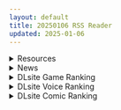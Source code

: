 ```yaml
---
layout: default
title: 20250106 RSS Reader
updated: 2025-01-06
---
```


<details class='content-parent'>
<summary>
Resources
</summary>
<details class='content-child'>
<summary>
<span class='rss-title'> [冰糖個人漢化](C91) [シノビロケット (ササマシン)] 叢雲と秘密の単独任務 </span> <a class='rss-link' href='https://gmgard.com/gm128245' target='_blank'>&nbsp;</a>
<div class='rss-published'> 🕛 20250105 19:50:36</div>
</summary>
<img src="https://static.gmgard.us/Images/upload/25776060350361337.jpg" /><br /><p>2025竟然還能看到叢雲本，還是沒脫褲襪的，人生真是太美好了...</p>
</details>
<details class='content-child'>
<summary>
<span class='rss-title'> [一〇〇五個人漢化][宇宙クレヨン (ひさにぃ)] ヒナがえっちなぎゃるになっちゃった!? </span> <a class='rss-link' href='https://gmgard.com/gm128244' target='_blank'>&nbsp;</a>
<div class='rss-published'> 🕛 20250105 19:41:51</div>
</summary>
<img src="https://static.gmgard.us/Images/upload/18948060341514006.jpg" /><br /><p>一个老师大战六个辣妹，感觉要给女妖精吸干了</p>
</details>
<details class='content-child'>
<summary>
<span class='rss-title'> [提黄灯喵汉化组](C105) [Pastag (竹嶋えく、水草ぱん)] ほんとはもっと、したいだけ。-我其实、只是想做更多。 </span> <a class='rss-link' href='https://gmgard.com/gm128243' target='_blank'>&nbsp;</a>
<div class='rss-published'> 🕛 20250105 19:29:27</div>
</summary>
<img src="https://static.gmgard.us/Images/upload/10370060329268102.jpg" /><br /><p>竹岛老师的新作同人本，内置扣扣空间</p>
</details>
<details class='content-child'>
<summary>
<span class='rss-title'> [P站ID=256946][武田弘光] 作品合集 至2024年12月[38GB] </span> <a class='rss-link' href='https://gmgard.com/gm128242' target='_blank'>&nbsp;</a>
<div class='rss-published'> 🕛 20250105 19:19:27</div>
</summary>
<img src="https://static.gmgard.us/Images/upload/48114060319268441.jpg" /><br /><p>内容是漫画和游戏和视频，雷霆崖领域专家</p>
</details>
<details class='content-child'>
<summary>
<span class='rss-title'> [同人动画]LqMydHXH大佬至 24年12月作品合集[400G] </span> <a class='rss-link' href='https://gmgard.com/gm128239' target='_blank'>&nbsp;</a>
<div class='rss-published'> 🕛 20250105 19:04:44</div>
</summary>
<img src="https://static.gmgard.us/Images/upload/59673060304445106.jpg" /><br /><p>快过年了..存资源也是一种买年货</p>
</details>
<details class='content-child'>
<summary>
<span class='rss-title'> [P站ID=50258193][逆流茶会] 合集 至2024年12月[46GB] </span> <a class='rss-link' href='https://gmgard.com/gm128238' target='_blank'>&nbsp;</a>
<div class='rss-published'> 🕛 20250105 18:54:30</div>
</summary>
<img src="https://static.gmgard.us/Images/upload/94011060254307704.jpg" /><br /><p>话说茶会是几几年开始画色图的，这量是真大</p>
</details>
<details class='content-child'>
<summary>
<span class='rss-title'> [同人动画]WaterRing大佬 24年12月作品合集 </span> <a class='rss-link' href='https://gmgard.com/gm128237' target='_blank'>&nbsp;</a>
<div class='rss-published'> 🕛 20250105 18:45:35</div>
</summary>
<img src="https://static.gmgard.us/Images/upload/40469060245347606.jpg" /><br /><p>撅零就认识个鲨鱼妹，美女 我吃幼name</p>
</details>
<details class='content-child'>
<summary>
<span class='rss-title'> [官中] [毛玉牛乳 (玉之けだま)] 全部君のせいだ.IV| 全部都是你的错.IV </span> <a class='rss-link' href='https://gmgard.com/gm128235' target='_blank'>&nbsp;</a>
<div class='rss-published'> 🕛 20250105 16:26:56</div>
</summary>
<img src="https://static.gmgard.us/Images/upload/1725060026563289.jpg" /><br /><p>全都是你的错啊(意味深)，反正大家都知道了，生气到不至于就是对于作者的无知想笑。</p>
</details>
<details class='content-child'>
<summary>
<span class='rss-title'> [RJ01299953][ワルミヨ] 飼いならすマッサージ店 ~マリ編~ </span> <a class='rss-link' href='https://gmgard.com/gm128233' target='_blank'>&nbsp;</a>
<div class='rss-published'> 🕛 20250105 14:34:32</div>
</summary>
<img src="https://static.gmgard.us/Images/upload/16989051748318862.jpg" /><br /><p>驯服女孩最简单的方法是“让她爱上你”。</p>
</details>
<details class='content-child'>
<summary>
<span class='rss-title'> [RPG/中文][补档][无RJ号][蓝月虫]绯月仙行录 V0.628 PC[3.3G/百度] </span> <a class='rss-link' href='https://gmgard.com/gm128234' target='_blank'>&nbsp;</a>
<div class='rss-published'> 🕛 20250105 14:34:29</div>
</summary>
<img src="https://p.inari.site/usr/804/677a537f06a90.jpg" /><br /><p>[RPG/中文]绯月仙行录&nbsp;V0.628&nbsp;PC[3.3G/百度]</p>
</details>
<details class='content-child'>
<summary>
<span class='rss-title'> [空巢派个人汉化](C105) After Quest! 悔恨の勇者と追憶の魔王 - とかげプロジェクション </span> <a class='rss-link' href='https://gmgard.com/gm128231' target='_blank'>&nbsp;</a>
<div class='rss-published'> 🕛 20250105 14:34:17</div>
</summary>
<img src="https://static.gmgard.us/Images/upload/1712051146070176.jpg" /><br /><p>c105勇者大战魔物娘的本，看见没人上传就自己下了一份传上来了，内容是勇者海因里希讨伐魔王的温馨小故事（不是）求求你们都去玩勇战R吧（</p>
</details>
<details class='content-child'>
<summary>
<span class='rss-title'> [自购][官中][RJ01051075][ちまラボ]クリプトの引き裂き|暗号撕裂[700M] </span> <a class='rss-link' href='https://gmgard.com/gm128232' target='_blank'>&nbsp;</a>
<div class='rss-published'> 🕛 20250105 09:35:16</div>
</summary>
<img src="https://storage.072project.com/img/product/e3b0c442_9665bfbz.png" /><br /><p>入正页面：DL转跳&nbsp;|Steam</p>
</details>

</details>
<details class='content-parent'>
<summary>
News
</summary>

</details>
<details class='content-parent'>
<summary>
DLsite Game Ranking
</summary>
<details class='content-child'>
<summary>
<span class='rss-title'> 傲慢な怪獣姫&名探偵使い魔 [Mango Party] </span> <a class='rss-link' href='https://www.dlsite.com/maniax/work/=/product_id/RJ01263980.html' target='_blank'>&nbsp;</a>
<div class='rss-published'> 🕛 20250106 13:14:17</div>
</summary>
<img src ="http://img.dlsite.jp/modpub/images2/work/doujin/RJ01264000/RJ01263980_img_main.jpg"/><br/>カラフルな共同生活で怪獣姫の奴○として生きる! 豊かでエキサイティングな時間管理恋愛SLG!
</details>
<details class='content-child'>
<summary>
<span class='rss-title'> MazeCave~俺の感覚遮断触手ダンジョン! [東京乳業] </span> <a class='rss-link' href='https://www.dlsite.com/maniax/work/=/product_id/RJ01245835.html' target='_blank'>&nbsp;</a>
<div class='rss-published'> 🕛 20250106 13:14:17</div>
</summary>
<img src ="http://img.dlsite.jp/modpub/images2/work/doujin/RJ01246000/RJ01245835_img_main.jpg"/><br/>感覚遮断トラップでドジな冒険者の魔力を搾り取れ!俺の苗床ダンジョンを作ろう!
</details>
<details class='content-child'>
<summary>
<span class='rss-title'> デカ乳バニーお姉さんの本気搾精交尾 [A86GJ3] </span> <a class='rss-link' href='https://www.dlsite.com/maniax/work/=/product_id/RJ01301534.html' target='_blank'>&nbsp;</a>
<div class='rss-published'> 🕛 20250106 13:14:17</div>
</summary>
<img src ="http://img.dlsite.jp/modpub/images2/work/doujin/RJ01302000/RJ01301534_img_main.jpg"/><br/>おねショタ系の逆レ○プアニメゲーム、本作の特徴は下品な生ハメセックスアニメ、いつでもどこでも生中出し
</details>
<details class='content-child'>
<summary>
<span class='rss-title'> ヤリステメスブター ボクだけの謎ルール!女トレーナーに勝つとエッチあたりまえ [にゅう工房] </span> <a class='rss-link' href='https://www.dlsite.com/maniax/work/=/product_id/RJ01082861.html' target='_blank'>&nbsp;</a>
<div class='rss-published'> 🕛 20250106 13:14:17</div>
</summary>
<img src ="http://img.dlsite.jp/modpub/images2/work/doujin/RJ01083000/RJ01082861_img_main.jpg"/><br/>勝てばエッチのモンスターバトルRPG!ヤリステメスブター!!
</details>
<details class='content-child'>
<summary>
<span class='rss-title'> シニシスタ SiNiSistar [ウー] </span> <a class='rss-link' href='https://www.dlsite.com/maniax/work/=/product_id/RJ247641.html' target='_blank'>&nbsp;</a>
<div class='rss-published'> 🕛 20250106 13:14:17</div>
</summary>
<img src ="http://img.dlsite.jp/modpub/images2/work/doujin/RJ248000/RJ247641_img_main.jpg"/><br/>シンプルなドット製2Dアクションゲーム。恐ろしい存在に襲われる絶望感や、死への憧れ、被虐的な官能がテーマです。Win・Mac両バージョン同梱。
</details>

</details>
<details class='content-parent'>
<summary>
DLsite Voice Ranking
</summary>
<details class='content-child'>
<summary>
<span class='rss-title'> ❤️甘あねメイド❤️「お姉ちゃんが"あまあまちゅっちゅ"してあげる...❤️」 [桃色みんと] </span> <a class='rss-link' href='https://www.dlsite.com/maniax/work/=/product_id/RJ01261681.html' target='_blank'>&nbsp;</a>
<div class='rss-published'> 🕛 20250106 13:14:20</div>
</summary>
<img src ="http://img.dlsite.jp/modpub/images2/work/doujin/RJ01262000/RJ01261681_img_main.jpg"/><br/>お姉ちゃんメイドはボクくん(あなた)の事がだ～いすきっ♪ボクくんの為ならば、添い寝に耳舐めにオナサポだってしてあげますっ♪お手々やお口、そしておま◯こっ♪お姉ちゃんの身体ぜ～んぶを使って、喜んでご奉仕させていただきますっ♪「そう...だってお姉ちゃんは...ボクくん専属の..."お姉ちゃんメイド"なんだから...♪」
</details>
<details class='content-child'>
<summary>
<span class='rss-title'> ✅1/4まで期間限定7大特典+レビュー企画✅【恋人ってえっちするものなんでしょ?】案外スケベな水無瀬さんが「カノジョ」になった日。 [桃色みんと] </span> <a class='rss-link' href='https://www.dlsite.com/maniax/work/=/product_id/RJ01290632.html' target='_blank'>&nbsp;</a>
<div class='rss-published'> 🕛 20250106 13:14:20</div>
</summary>
<img src ="http://img.dlsite.jp/modpub/images2/work/doujin/RJ01291000/RJ01290632_img_main.jpg"/><br/>「理由は特にない。たまたま君だった、ってだけ」成績優秀。クールで美人な女子高生。男子からの告白を一度も受けいれた事がない“高嶺の花”。そんな水無瀬さんがボクの「カノジョ」になった…。だらしなく足を広げ、肢体を見せつけてくるカノジョ…。 すらりと伸びた白い太もも、穢れのない純白の下着…。「シよ? だって…恋人ってえっちするものなんでしょ…?」
</details>
<details class='content-child'>
<summary>
<span class='rss-title'> 【せーんせ⤴、恋人おま◯こ…シよ…♪】こあくま天使なフランちゃんに誘惑されまくる放課後レッスン【あまあま×密着えっち】 [桃色みんと] </span> <a class='rss-link' href='https://www.dlsite.com/maniax/work/=/product_id/RJ01212146.html' target='_blank'>&nbsp;</a>
<div class='rss-published'> 🕛 20250106 13:14:20</div>
</summary>
<img src ="http://img.dlsite.jp/modpub/images2/work/doujin/RJ01213000/RJ01212146_img_main.jpg"/><br/>「放課後の誰もいない教室で二人きりだなんて…♪ せんせーの…ス・ケ・ベ…♪」 どう見ても先生(あなた)を性的に大好きな教え子JKのフランちゃん。天使のようなスベスベお肌と髪の毛の持ち主で、小悪魔のように気まぐれで意地悪なえっちメス♪ 自慢のふわふわおっぱいで翻弄してくるフランちゃんからの止まらない色仕掛け...あなたは遂に……♪「ねぇ、試してみようよ♪ホントに私のこと、いやらしい目で見てないって証明してみせて?♪」
</details>
<details class='content-child'>
<summary>
<span class='rss-title'> メイドのマナちゃんに耳かきしてもらおう [Crescendo] </span> <a class='rss-link' href='https://www.dlsite.com/maniax/work/=/product_id/RJ01293993.html' target='_blank'>&nbsp;</a>
<div class='rss-published'> 🕛 20250106 13:14:20</div>
</summary>
<img src ="http://img.dlsite.jp/modpub/images2/work/doujin/RJ01294000/RJ01293993_img_main.jpg"/><br/>【3DASMR】でお馴染みのマナちゃんの耳かきが沢山!耳かき一回分のオムニバス形式なので気分に合わせて楽しめます。おまけとしてYouTubeにアップされている動画の音声も付いてます。声 棗いつき様
</details>
<details class='content-child'>
<summary>
<span class='rss-title'> 憧れの男装麗人の真琴さんがボクの為に性処理執事♀として就任した日♪【お下品ご奉仕】 [桃色みんと] </span> <a class='rss-link' href='https://www.dlsite.com/maniax/work/=/product_id/RJ01242298.html' target='_blank'>&nbsp;</a>
<div class='rss-published'> 🕛 20250106 13:14:20</div>
</summary>
<img src ="http://img.dlsite.jp/modpub/images2/work/doujin/RJ01243000/RJ01242298_img_main.jpg"/><br/>『それではお坊っちゃま?♪ 教育係による"おチンポ教育"...始めちゃいましょう...?♪』あなた専属の男装執事の七城真琴♪ 中性的な顔立ちに執事らしくスラリとした長身で皆の憧れの麗人♪ 一方で、出るところがしっかりと出てるエロメス体型♪ あなたの性教育係としてのお下品性処理を通じて、本性が暴かれていき...?♪
</details>

</details>
<details class='content-parent'>
<summary>
DLsite Comic Ranking
</summary>
<details class='content-child'>
<summary>
<span class='rss-title'> ダウナー研究者お姉さんにお願いしてえっちなことしてもらう話。 [内臓研究所] </span> <a class='rss-link' href='https://www.dlsite.com/maniax/work/=/product_id/RJ01225571.html' target='_blank'>&nbsp;</a>
<div class='rss-published'> 🕛 20250106 13:14:22</div>
</summary>
<img src ="http://img.dlsite.jp/modpub/images2/work/doujin/RJ01226000/RJ01225571_img_main.jpg"/><br/>ダウナー研究者お姉さんとえっちなことをしよう
</details>
<details class='content-child'>
<summary>
<span class='rss-title'> 家が湿気過ぎて生えてきた幻覚誘発するキノコを誤食して発情したあとのあれやこれ [捕食少女] </span> <a class='rss-link' href='https://www.dlsite.com/maniax/work/=/product_id/RJ01114389.html' target='_blank'>&nbsp;</a>
<div class='rss-published'> 🕛 20250106 13:14:22</div>
</summary>
<img src ="http://img.dlsite.jp/modpub/images2/work/doujin/RJ01115000/RJ01114389_img_main.jpg"/><br/>これはごく普通すぎて普通でしかない一人の女子大学生の日常ストーリーです。 家の中が湿気てキノコが生えることになり、好奇心からそのキノコを誤って摂取した結果、幻覚を体験します。本文は52ページ。特典のおまけ2枚付きです。
</details>
<details class='content-child'>
<summary>
<span class='rss-title'> 女子校の性欲処理係として編入した男子生徒による記録 [あのんの大洪水伝説] </span> <a class='rss-link' href='https://www.dlsite.com/maniax/work/=/product_id/RJ439801.html' target='_blank'>&nbsp;</a>
<div class='rss-published'> 🕛 20250106 13:14:22</div>
</summary>
<img src ="http://img.dlsite.jp/modpub/images2/work/doujin/RJ440000/RJ439801_img_main.jpg"/><br/>これは女子校でただ一人の男子である『性欲処理係』のあなたと 欲求不満なドスケベ女子達との濃厚変態プレイの記録である──… 女子校に編入させられたあなたを待っていたのは、思春期でムラムラが止まらない女の子たちとの淫らな日々!?溜まりに溜まった性欲とこじれまくった性癖を解放すべく、 あの手この手であなたに変態プレイを求めてくる彼女達… ド淫乱なニオイフェチ女子に囲まれた、スケベ過ぎる学園性活!
</details>
<details class='content-child'>
<summary>
<span class='rss-title'> 女畜加工プラント 捕らわれたヒーロー・ツインバード加工記録 後編 [超健康屋] </span> <a class='rss-link' href='https://www.dlsite.com/maniax/work/=/product_id/RJ01294019.html' target='_blank'>&nbsp;</a>
<div class='rss-published'> 🕛 20250106 13:14:22</div>
</summary>
<img src ="http://img.dlsite.jp/modpub/images2/work/doujin/RJ01295000/RJ01294019_img_main.jpg"/><br/>様々な女性を捕らえクライアントに都合の良い女畜へと加工する女畜加工プラント。 今回捕らえられた超常の力を持つスーパーヒロイン、ニカとラキは非人道的かつ尊厳を踏みにじる残酷な加工を受け続ける事となる……
</details>
<details class='content-child'>
<summary>
<span class='rss-title'> 強迫性欲望 [壞茸社] </span> <a class='rss-link' href='https://www.dlsite.com/maniax/work/=/product_id/RJ01152226.html' target='_blank'>&nbsp;</a>
<div class='rss-published'> 🕛 20250106 13:14:22</div>
</summary>
<img src ="http://img.dlsite.jp/modpub/images2/work/doujin/RJ01153000/RJ01152226_img_main.jpg"/><br/>偏執的潔癖主義VS性欲MAXの思春期-セックス対決!
</details>

</details>
